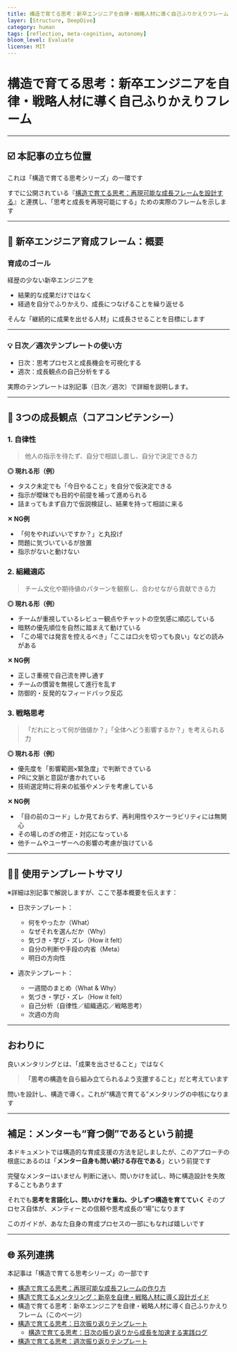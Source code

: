 ```yaml
---
title: 構造で育てる思考：新卒エンジニアを自律・戦略人材に導く自己ふりかえりフレーム
layer: [Structure, DeepDive]
category: human
tags: [reflection, meta-cognition, autonomy]
bloom_level: Evaluate
license: MIT
---
```


# 構造で育てる思考：新卒エンジニアを自律・戦略人材に導く自己ふりかえりフレーム

---

## ☑️ 本記事の立ち位置

これは「構造で育てる思考シリーズ」の一環です

すでに公開されている『[構造で育てる思考：再現可能な成長フレームを設計する](https://zenn.dev/kanaria007/articles/83c40a125d90b5)』と連携し、「思考と成長を再現可能にする」ための実際のフレームを示します

---

## 🌟 新卒エンジニア育成フレーム：概要

### 育成のゴール

経歴の少ない新卒エンジニアを

- 結果的な成果だけではなく
- 経過を自分でふりかえり、成長につなげることを繰り返せる

そんな「継続的に成果を出せる人材」に成長させることを目標にします

---

### 💡 日次／週次テンプレートの使い方

- 日次：思考プロセスと成長機会を可視化する
- 週次：成長観点の自己分析をする

実際のテンプレートは別記事（日次／週次）で詳細を説明します。

---

## 🌟 3つの成長観点（コアコンピテンシー）

### 1. 自律性

> 他人の指示を待たず、自分で相談し直し、自分で決定できる力

**◎ 現れる形（例）**

- タスク未定でも「今日やること」を自分で仮決定できる
- 指示が曖昧でも目的や前提を補って進められる
- 詰まってもまず自力で仮説検証し、結果を持って相談に来る

**✕ NG例**

- 「何をやればいいですか？」と丸投げ
- 問題に気づいているが放置
- 指示がないと動けない

### 2. 組織適応

> チーム文化や期待値のパターンを観察し、合わせながら貢献できる力

**◎ 現れる形（例）**

- チームが重視しているレビュー観点やチャットの空気感に順応している
- 暗黙の優先順位を自然に踏まえて動けている
- 「この場では発言を控えるべき」「ここは口火を切っても良い」などの読みがある

**✕ NG例**

- 正しさ重視で自己流を押し通す
- チームの慣習を無視して進行を乱す
- 防御的・反発的なフィードバック反応

### 3. 戦略思考

> 「だれにとって何が価値か？」「全体へどう影響するか？」を考えられる力

**◎ 現れる形（例）**

- 優先度を「影響範囲×緊急度」で判断できている
- PRに文脈と意図が書かれている
- 技術選定時に将来の拡張やメンテを考慮している

**✕ NG例**

- 「目の前のコード」しか見ておらず、再利用性やスケーラビリティには無関心
- その場しのぎの修正・対応になっている
- 他チームやユーザーへの影響の考慮が抜けている

---

## 👨‍💼 使用テンプレートサマリ

※詳細は別記事で解説しますが、ここで基本概要を伝えます：

- 日次テンプレート：
  - 何をやったか（What）
  - なぜそれを選んだか（Why）
  - 気づき・学び・ズレ（How it felt）
  - 自分の判断や手段の内省（Meta）
  - 明日の方向性

- 週次テンプレート：
  - 一週間のまとめ（What & Why）
  - 気づき・学び・ズレ（How it felt）
  - 自己分析（自律性／組織適応／戦略思考）
  - 次週の方向

---

## おわりに

良いメンタリングとは、「成果を出させること」ではなく

> **「思考の構造を自ら組み立てられるよう支援すること」だと考えています**

問いを設計し、構造で導く。これが“構造で育てる”メンタリングの中核になります

---

## 補足：メンターも“育つ側”であるという前提

本ドキュメントでは構造的な育成支援の方法を記しましたが、このアプローチの根底にあるのは「**メンター自身も問い続ける存在である**」という前提です

完璧なメンターはいません
判断に迷い、問いかけを試し、時に構造設計を失敗することもあります

それでも**思考を言語化し、問いかけを重ね、少しずつ構造を育てていく**
そのプロセス自体が、メンティーとの信頼や思考成長の“場”になります

このガイドが、あなた自身の育成プロセスの一部にもなれば嬉しいです

---

## 🌐 系列連携

本記事は「構造で育てる思考シリーズ」の一部です

- [構造で育てる思考：再現可能な成長フレームの作り方](https://zenn.dev/kanaria007/articles/83c40a125d90b5)
- [構造で育てるメンタリング：新卒を自律・戦略人材に導く設計ガイド](https://zenn.dev/kanaria007/articles/0cc9d4ed1a898a)
- 構造で育てる思考：新卒エンジニアを自律・戦略人材に導く自己ふりかえりフレーム（このページ）
- [構造で育てる思考：日次振り返りテンプレート](https://zenn.dev/kanaria007/articles/e0a316aec008fa)
  - [構造で育てる思考：日次の振り返りから成長を加速する実践ログ](https://zenn.dev/kanaria007/articles/a1ac72292d9ef3)
- [構造で育てる思考：週次振り返りテンプレート](https://zenn.dev/kanaria007/articles/d179586ae619c4)
